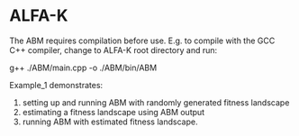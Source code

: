 # ALFA-K

The ABM requires compilation before use. E.g. to compile with the GCC C++ compiler, change to ALFA-K root directory and run:

g++ ./ABM/main.cpp -o ./ABM/bin/ABM

Example_1 demonstrates:
1) setting up and running ABM with randomly generated fitness landscape
2) estimating a fitness landscape using ABM output
3) running ABM with estimated fitness landscape. 
